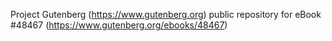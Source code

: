 Project Gutenberg (https://www.gutenberg.org) public repository for eBook #48467 (https://www.gutenberg.org/ebooks/48467)
